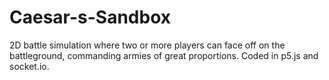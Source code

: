 # Caesar-s-Sandbox
2D battle simulation where two or more players can face off on the battleground, commanding armies of great proportions. Coded in p5.js and socket.io.
